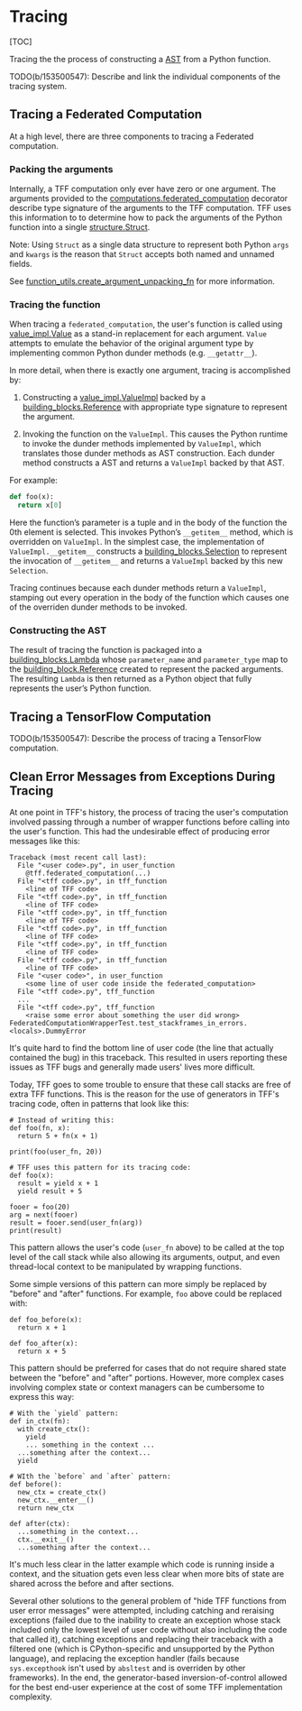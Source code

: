 # Tracing

[TOC]

Tracing the the process of constructing a [AST](compilation.md#ast) from a
Python function.

TODO(b/153500547): Describe and link the individual components of the tracing
system.

## Tracing a Federated Computation

At a high level, there are three components to tracing a Federated computation.

### Packing the arguments

Internally, a TFF computation only ever have zero or one argument. The arguments
provided to the
[computations.federated_computation](https://github.com/tensorflow/federated/blob/main/tensorflow_federated/python/core/api/computations.py)
decorator describe type signature of the arguments to the TFF computation. TFF
uses this information to to determine how to pack the arguments of the Python
function into a single
[structure.Struct](https://github.com/tensorflow/federated/blob/main/tensorflow_federated/python/common_libs/structure.py).

Note: Using `Struct` as a single data structure to represent both Python `args`
and `kwargs` is the reason that `Struct` accepts both named and unnamed fields.

See
[function_utils.create_argument_unpacking_fn](https://github.com/tensorflow/federated/blob/main/tensorflow_federated/python/core/impl/computation/function_utils.py)
for more information.

### Tracing the function

When tracing a `federated_computation`, the user's function is called using
[value_impl.Value](https://github.com/tensorflow/federated/blob/main/tensorflow_federated/python/core/impl/federated_context/value_impl.py)
as a stand-in replacement for each argument. `Value` attempts to emulate the
behavior of the original argument type by implementing common Python dunder
methods (e.g. `__getattr__`).

In more detail, when there is exactly one argument, tracing is accomplished by:

1.  Constructing a
    [value_impl.ValueImpl](https://github.com/tensorflow/federated/blob/main/tensorflow_federated/python/core/impl/federated_context/value_impl.py)
    backed by a
    [building_blocks.Reference](https://github.com/tensorflow/federated/blob/main/tensorflow_federated/python/core/impl/compiler/building_blocks.py)
    with appropriate type signature to represent the argument.

2.  Invoking the function on the `ValueImpl`. This causes the Python runtime to
    invoke the dunder methods implemented by `ValueImpl`, which translates those
    dunder methods as AST construction. Each dunder method constructs a AST and
    returns a `ValueImpl` backed by that AST.

For example:

```python
def foo(x):
  return x[0]
```

Here the function’s parameter is a tuple and in the body of the function the 0th
element is selected. This invokes Python’s `__getitem__` method, which is
overridden on `ValueImpl`. In the simplest case, the implementation of
`ValueImpl.__getitem__` constructs a
[building_blocks.Selection](https://github.com/tensorflow/federated/blob/main/tensorflow_federated/python/core/impl/compiler/building_blocks.py)
to represent the invocation of `__getitem__` and returns a `ValueImpl` backed by
this new `Selection`.

Tracing continues because each dunder methods return a `ValueImpl`, stamping out
every operation in the body of the function which causes one of the overriden
dunder methods to be invoked.

### Constructing the AST

The result of tracing the function is packaged into a
[building_blocks.Lambda](https://github.com/tensorflow/federated/blob/main/tensorflow_federated/python/core/impl/compiler/building_blocks.py)
whose `parameter_name` and `parameter_type` map to the
[building_block.Reference](https://github.com/tensorflow/federated/blob/main/tensorflow_federated/python/core/impl/compiler/building_blocks.py)
created to represent the packed arguments. The resulting `Lambda` is then
returned as a Python object that fully represents the user’s Python function.

## Tracing a TensorFlow Computation

TODO(b/153500547): Describe the process of tracing a TensorFlow computation.

## Clean Error Messages from Exceptions During Tracing

At one point in TFF's history, the process of tracing the user's computation
involved passing through a number of wrapper functions before calling into the
user's function. This had the undesirable effect of producing error messages
like this:

```
Traceback (most recent call last):
  File "<user code>.py", in user_function
    @tff.federated_computation(...)
  File "<tff code>.py", in tff_function
    <line of TFF code>
  File "<tff code>.py", in tff_function
    <line of TFF code>
  File "<tff code>.py", in tff_function
    <line of TFF code>
  File "<tff code>.py", in tff_function
    <line of TFF code>
  File "<tff code>.py", in tff_function
    <line of TFF code>
  File "<tff code>.py", in tff_function
    <line of TFF code>
  File "<user code>", in user_function
    <some line of user code inside the federated_computation>
  File "<tff code>.py", tff_function
  ...
  File "<tff code>.py", tff_function
    <raise some error about something the user did wrong>
FederatedComputationWrapperTest.test_stackframes_in_errors.<locals>.DummyError
```

It's quite hard to find the bottom line of user code (the line that actually
contained the bug) in this traceback. This resulted in users reporting these
issues as TFF bugs and generally made users' lives more difficult.

Today, TFF goes to some trouble to ensure that these call stacks are free of
extra TFF functions. This is the reason for the use of generators in TFF's
tracing code, often in patterns that look like this:

```
# Instead of writing this:
def foo(fn, x):
  return 5 + fn(x + 1)

print(foo(user_fn, 20))

# TFF uses this pattern for its tracing code:
def foo(x):
  result = yield x + 1
  yield result + 5

fooer = foo(20)
arg = next(fooer)
result = fooer.send(user_fn(arg))
print(result)
```

This pattern allows the user's code (`user_fn` above) to be called at the top
level of the call stack while also allowing its arguments, output, and even
thread-local context to be manipulated by wrapping functions.

Some simple versions of this pattern can more simply be replaced by "before" and
"after" functions. For example, `foo` above could be replaced with:

```
def foo_before(x):
  return x + 1

def foo_after(x):
  return x + 5
```

This pattern should be preferred for cases that do not require shared state
between the "before" and "after" portions. However, more complex cases involving
complex state or context managers can be cumbersome to express this way:

```
# With the `yield` pattern:
def in_ctx(fn):
  with create_ctx():
    yield
    ... something in the context ...
  ...something after the context...
  yield

# WIth the `before` and `after` pattern:
def before():
  new_ctx = create_ctx()
  new_ctx.__enter__()
  return new_ctx

def after(ctx):
  ...something in the context...
  ctx.__exit__()
  ...something after the context...
```

It's much less clear in the latter example which code is running inside a
context, and the situation gets even less clear when more bits of state are
shared across the before and after sections.

Several other solutions to the general problem of "hide TFF functions from user
error messages" were attempted, including catching and reraising exceptions
(failed due to the inability to create an exception whose stack included only
the lowest level of user code without also including the code that called it),
catching exceptions and replacing their traceback with a filtered one (which is
CPython-specific and unsupported by the Python language), and replacing the
exception handler (fails because `sys.excepthook` isn't used by `absltest` and
is overriden by other frameworks). In the end, the generator-based
inversion-of-control allowed for the best end-user experience at the cost of
some TFF implementation complexity.

